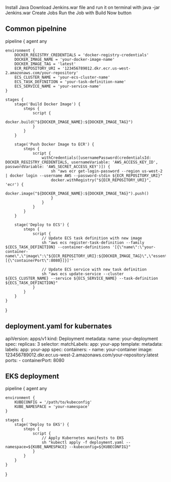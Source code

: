 Install  Java
Download Jenkins.war file and run it on terminal with java -jar Jenkins.war
Create Jobs
Run the Job with Build Now button


## Common pipelnine
pipeline {
    agent any

    environment {
        DOCKER_REGISTRY_CREDENTIALS = 'docker-registry-credentials'
        DOCKER_IMAGE_NAME = 'your-docker-image-name'
        DOCKER_IMAGE_TAG = 'latest'
        ECR_REPOSITORY_URI = '123456789012.dkr.ecr.us-west-2.amazonaws.com/your-repository'
        ECS_CLUSTER_NAME = 'your-ecs-cluster-name'
        ECS_TASK_DEFINITION = 'your-task-definition-name'
        ECS_SERVICE_NAME = 'your-service-name'
    }

    stages {
        stage('Build Docker Image') {
            steps {
                script {
                    docker.build("${DOCKER_IMAGE_NAME}:${DOCKER_IMAGE_TAG}")
                }
            }
        }

        stage('Push Docker Image to ECR') {
            steps {
                script {
                    withCredentials([usernamePassword(credentialsId: DOCKER_REGISTRY_CREDENTIALS, usernameVariable: 'AWS_ACCESS_KEY_ID', passwordVariable: 'AWS_SECRET_ACCESS_KEY')]) {
                        sh "aws ecr get-login-password --region us-west-2 | docker login --username AWS --password-stdin ${ECR_REPOSITORY_URI}"
                        docker.withRegistry("${ECR_REPOSITORY_URI}", 'ecr') {
                            docker.image("${DOCKER_IMAGE_NAME}:${DOCKER_IMAGE_TAG}").push()
                        }
                    }
                }
            }
        }

        stage('Deploy to ECS') {
            steps {
                script {
                    // Update ECS task definition with new image
                    sh "aws ecs register-task-definition --family ${ECS_TASK_DEFINITION} --container-definitions '[{\"name\":\"your-container-name\",\"image\":\"${ECR_REPOSITORY_URI}:${DOCKER_IMAGE_TAG}\",\"essential\":true,\"portMappings\":[{\"containerPort\":8080}]}]'"
                    
                    // Update ECS service with new task definition
                    sh "aws ecs update-service --cluster ${ECS_CLUSTER_NAME} --service ${ECS_SERVICE_NAME} --task-definition ${ECS_TASK_DEFINITION}"
                }
            }
        }
    }
}



## deployment.yaml for kubernates
apiVersion: apps/v1
kind: Deployment
metadata:
  name: your-deployment
spec:
  replicas: 3
  selector:
    matchLabels:
      app: your-app
  template:
    metadata:
      labels:
        app: your-app
    spec:
      containers:
      - name: your-container
        image: 123456789012.dkr.ecr.us-west-2.amazonaws.com/your-repository:latest
        ports:
        - containerPort: 8080



## EKS deployment
pipeline {
    agent any

    environment {
        KUBECONFIG = '/path/to/kubeconfig'
        KUBE_NAMESPACE = 'your-namespace'
    }

    stages {
        stage('Deploy to EKS') {
            steps {
                script {
                    // Apply Kubernetes manifests to EKS
                    sh "kubectl apply -f deployment.yaml --namespace=${KUBE_NAMESPACE} --kubeconfig=${KUBECONFIG}"
                }
            }
        }
    }
}


